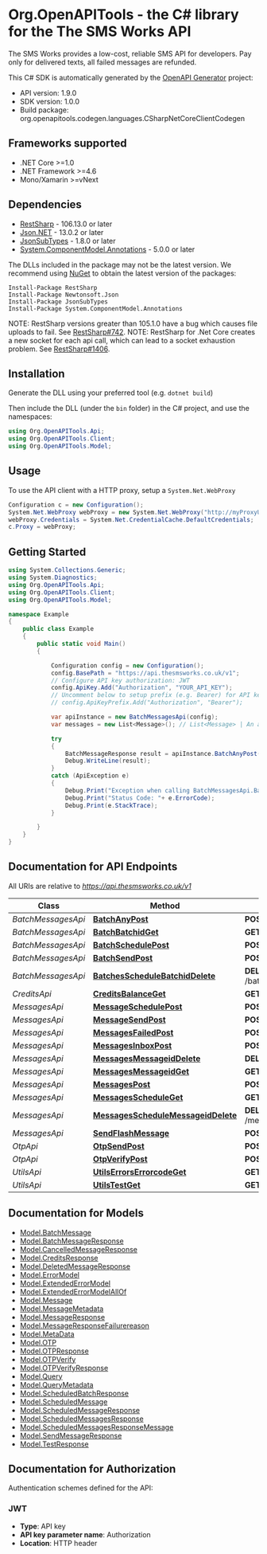 # Org.OpenAPITools - the C# library for the The SMS Works API

The SMS Works provides a low-cost, reliable SMS API for developers. Pay only for delivered texts, all failed messages are refunded.

This C# SDK is automatically generated by the [OpenAPI Generator](https://openapi-generator.tech) project:

- API version: 1.9.0
- SDK version: 1.0.0
- Build package: org.openapitools.codegen.languages.CSharpNetCoreClientCodegen

<a id="frameworks-supported"></a>
## Frameworks supported
- .NET Core >=1.0
- .NET Framework >=4.6
- Mono/Xamarin >=vNext

<a id="dependencies"></a>
## Dependencies

- [RestSharp](https://www.nuget.org/packages/RestSharp) - 106.13.0 or later
- [Json.NET](https://www.nuget.org/packages/Newtonsoft.Json/) - 13.0.2 or later
- [JsonSubTypes](https://www.nuget.org/packages/JsonSubTypes/) - 1.8.0 or later
- [System.ComponentModel.Annotations](https://www.nuget.org/packages/System.ComponentModel.Annotations) - 5.0.0 or later

The DLLs included in the package may not be the latest version. We recommend using [NuGet](https://docs.nuget.org/consume/installing-nuget) to obtain the latest version of the packages:
```
Install-Package RestSharp
Install-Package Newtonsoft.Json
Install-Package JsonSubTypes
Install-Package System.ComponentModel.Annotations
```

NOTE: RestSharp versions greater than 105.1.0 have a bug which causes file uploads to fail. See [RestSharp#742](https://github.com/restsharp/RestSharp/issues/742).
NOTE: RestSharp for .Net Core creates a new socket for each api call, which can lead to a socket exhaustion problem. See [RestSharp#1406](https://github.com/restsharp/RestSharp/issues/1406).

<a id="installation"></a>
## Installation
Generate the DLL using your preferred tool (e.g. `dotnet build`)

Then include the DLL (under the `bin` folder) in the C# project, and use the namespaces:
```csharp
using Org.OpenAPITools.Api;
using Org.OpenAPITools.Client;
using Org.OpenAPITools.Model;
```
<a id="usage"></a>
## Usage

To use the API client with a HTTP proxy, setup a `System.Net.WebProxy`
```csharp
Configuration c = new Configuration();
System.Net.WebProxy webProxy = new System.Net.WebProxy("http://myProxyUrl:80/");
webProxy.Credentials = System.Net.CredentialCache.DefaultCredentials;
c.Proxy = webProxy;
```

<a id="getting-started"></a>
## Getting Started

```csharp
using System.Collections.Generic;
using System.Diagnostics;
using Org.OpenAPITools.Api;
using Org.OpenAPITools.Client;
using Org.OpenAPITools.Model;

namespace Example
{
    public class Example
    {
        public static void Main()
        {

            Configuration config = new Configuration();
            config.BasePath = "https://api.thesmsworks.co.uk/v1";
            // Configure API key authorization: JWT
            config.ApiKey.Add("Authorization", "YOUR_API_KEY");
            // Uncomment below to setup prefix (e.g. Bearer) for API key, if needed
            // config.ApiKeyPrefix.Add("Authorization", "Bearer");

            var apiInstance = new BatchMessagesApi(config);
            var messages = new List<Message>(); // List<Message> | An array of messages

            try
            {
                BatchMessageResponse result = apiInstance.BatchAnyPost(messages);
                Debug.WriteLine(result);
            }
            catch (ApiException e)
            {
                Debug.Print("Exception when calling BatchMessagesApi.BatchAnyPost: " + e.Message );
                Debug.Print("Status Code: "+ e.ErrorCode);
                Debug.Print(e.StackTrace);
            }

        }
    }
}
```

<a id="documentation-for-api-endpoints"></a>
## Documentation for API Endpoints

All URIs are relative to *https://api.thesmsworks.co.uk/v1*

Class | Method | HTTP request | Description
------------ | ------------- | ------------- | -------------
*BatchMessagesApi* | [**BatchAnyPost**](docs/BatchMessagesApi.md#batchanypost) | **POST** /batch/any | 
*BatchMessagesApi* | [**BatchBatchidGet**](docs/BatchMessagesApi.md#batchbatchidget) | **GET** /batch/{batchid} | 
*BatchMessagesApi* | [**BatchSchedulePost**](docs/BatchMessagesApi.md#batchschedulepost) | **POST** /batch/schedule | 
*BatchMessagesApi* | [**BatchSendPost**](docs/BatchMessagesApi.md#batchsendpost) | **POST** /batch/send | 
*BatchMessagesApi* | [**BatchesScheduleBatchidDelete**](docs/BatchMessagesApi.md#batchesschedulebatchiddelete) | **DELETE** /batches/schedule/{batchid} | 
*CreditsApi* | [**CreditsBalanceGet**](docs/CreditsApi.md#creditsbalanceget) | **GET** /credits/balance | 
*MessagesApi* | [**MessageSchedulePost**](docs/MessagesApi.md#messageschedulepost) | **POST** /message/schedule | 
*MessagesApi* | [**MessageSendPost**](docs/MessagesApi.md#messagesendpost) | **POST** /message/send | 
*MessagesApi* | [**MessagesFailedPost**](docs/MessagesApi.md#messagesfailedpost) | **POST** /messages/failed | 
*MessagesApi* | [**MessagesInboxPost**](docs/MessagesApi.md#messagesinboxpost) | **POST** /messages/inbox | 
*MessagesApi* | [**MessagesMessageidDelete**](docs/MessagesApi.md#messagesmessageiddelete) | **DELETE** /messages/{messageid} | 
*MessagesApi* | [**MessagesMessageidGet**](docs/MessagesApi.md#messagesmessageidget) | **GET** /messages/{messageid} | 
*MessagesApi* | [**MessagesPost**](docs/MessagesApi.md#messagespost) | **POST** /messages | 
*MessagesApi* | [**MessagesScheduleGet**](docs/MessagesApi.md#messagesscheduleget) | **GET** /messages/schedule | 
*MessagesApi* | [**MessagesScheduleMessageidDelete**](docs/MessagesApi.md#messagesschedulemessageiddelete) | **DELETE** /messages/schedule/{messageid} | 
*MessagesApi* | [**SendFlashMessage**](docs/MessagesApi.md#sendflashmessage) | **POST** /message/flash | 
*OtpApi* | [**OtpSendPost**](docs/OtpApi.md#otpsendpost) | **POST** /otp/send | 
*OtpApi* | [**OtpVerifyPost**](docs/OtpApi.md#otpverifypost) | **POST** /otp/verify | 
*UtilsApi* | [**UtilsErrorsErrorcodeGet**](docs/UtilsApi.md#utilserrorserrorcodeget) | **GET** /utils/errors/{errorcode} | 
*UtilsApi* | [**UtilsTestGet**](docs/UtilsApi.md#utilstestget) | **GET** /utils/test | 


<a id="documentation-for-models"></a>
## Documentation for Models

 - [Model.BatchMessage](docs/BatchMessage.md)
 - [Model.BatchMessageResponse](docs/BatchMessageResponse.md)
 - [Model.CancelledMessageResponse](docs/CancelledMessageResponse.md)
 - [Model.CreditsResponse](docs/CreditsResponse.md)
 - [Model.DeletedMessageResponse](docs/DeletedMessageResponse.md)
 - [Model.ErrorModel](docs/ErrorModel.md)
 - [Model.ExtendedErrorModel](docs/ExtendedErrorModel.md)
 - [Model.ExtendedErrorModelAllOf](docs/ExtendedErrorModelAllOf.md)
 - [Model.Message](docs/Message.md)
 - [Model.MessageMetadata](docs/MessageMetadata.md)
 - [Model.MessageResponse](docs/MessageResponse.md)
 - [Model.MessageResponseFailurereason](docs/MessageResponseFailurereason.md)
 - [Model.MetaData](docs/MetaData.md)
 - [Model.OTP](docs/OTP.md)
 - [Model.OTPResponse](docs/OTPResponse.md)
 - [Model.OTPVerify](docs/OTPVerify.md)
 - [Model.OTPVerifyResponse](docs/OTPVerifyResponse.md)
 - [Model.Query](docs/Query.md)
 - [Model.QueryMetadata](docs/QueryMetadata.md)
 - [Model.ScheduledBatchResponse](docs/ScheduledBatchResponse.md)
 - [Model.ScheduledMessage](docs/ScheduledMessage.md)
 - [Model.ScheduledMessageResponse](docs/ScheduledMessageResponse.md)
 - [Model.ScheduledMessagesResponse](docs/ScheduledMessagesResponse.md)
 - [Model.ScheduledMessagesResponseMessage](docs/ScheduledMessagesResponseMessage.md)
 - [Model.SendMessageResponse](docs/SendMessageResponse.md)
 - [Model.TestResponse](docs/TestResponse.md)


<a id="documentation-for-authorization"></a>
## Documentation for Authorization


Authentication schemes defined for the API:
<a id="JWT"></a>
### JWT

- **Type**: API key
- **API key parameter name**: Authorization
- **Location**: HTTP header

